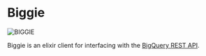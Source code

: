 # Biggie

![BIGGIE](https://media.giphy.com/media/lfxVZngS8TG3m/giphy.gif)

Biggie is an elixir client for interfacing with the [BigQuery REST API](https://cloud.google.com/bigquery/docs/reference/rest/v2/).
